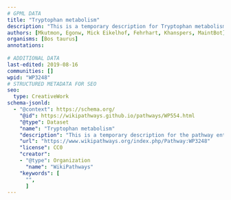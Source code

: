 ```yaml
---
# GPML DATA
title: "Tryptophan metabolism"
description: "This is a temporary description for Tryptophan metabolism"
authors: [Mkutmon, Egonw, Mick Eikelhof, Fehrhart, Khanspers, MaintBot]
organisms: [Bos taurus]
annotations:
  
# ADDITIONAL DATA
last-edited: 2019-08-16
communities: []
wpid: "WP3248"
# STRUCTURED METADATA FOR SEO
seo:
  type: CreativeWork
schema-jsonld:
  - "@context": https://schema.org/
    "@id": https://wikipathways.github.io/pathways/WP554.html
    "@type": Dataset
    "name": "Tryptophan metabolism"
    "description": "This is a temporary description for the pathway entitled: Tryptophan metabolism"
    "url": "https://www.wikipathways.org/index.php/Pathway:WP3248"
    "license": CC0
    "creator":
    - "@type": Organization
      "name": "WikiPathways"
    "keywords": [
      "",
      ]
---
```

